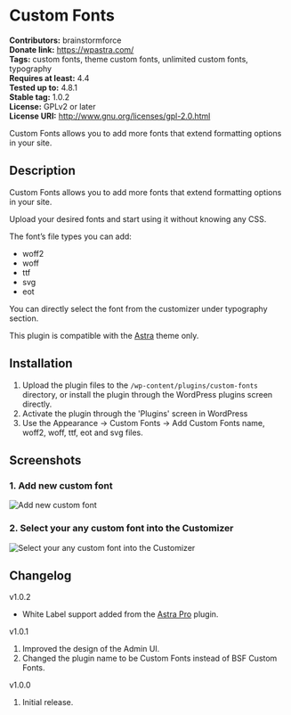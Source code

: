 # Custom Fonts #
**Contributors:** brainstormforce  
**Donate link:** https://wpastra.com/  
**Tags:** custom fonts, theme custom fonts, unlimited custom fonts, typography  
**Requires at least:** 4.4  
**Tested up to:** 4.8.1  
**Stable tag:** 1.0.2  
**License:** GPLv2 or later  
**License URI:** http://www.gnu.org/licenses/gpl-2.0.html  

Custom Fonts allows you to add more fonts that extend formatting options in your site.

## Description ##

Custom Fonts allows you to add more fonts that extend formatting options in your site.

Upload your desired fonts and start using it without knowing any CSS.

The font’s file types you can add:
*   woff2
*   woff
*   ttf
*   svg
*   eot

You can directly select the font from the customizer under typography section.

This plugin is compatible with the [Astra](https://wpastra.com/) theme only.

## Installation ##

1. Upload the plugin files to the `/wp-content/plugins/custom-fonts` directory, or install the plugin through the WordPress plugins screen directly.
2. Activate the plugin through the 'Plugins' screen in WordPress
3. Use the Appearance -> Custom Fonts -> Add Custom Fonts name, woff2, woff, ttf, eot and svg files.

## Screenshots ##

### 1. Add new custom font ###
![Add new custom font](http://ps.w.org/custom-fonts/assets/screenshot-1.png)

### 2. Select your any custom font into the Customizer ###
![Select your any custom font into the Customizer](http://ps.w.org/custom-fonts/assets/screenshot-2.png)


## Changelog ##

v1.0.2
* White Label support added from the [Astra Pro](https://wpastra.com/pro/) plugin.

v1.0.1
1. Improved the design of the Admin UI.
2. Changed the plugin name to be Custom Fonts instead of BSF Custom Fonts.

v1.0.0
1. Initial release.
